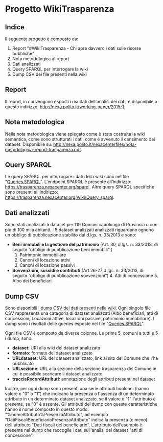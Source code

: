 # Progetto WikiTrasparenza

## Indice
Il seguente progetto è composto da:

1. Report "#WikiTrasparenza - Chi apre davvero i dati sulle risorse pubbliche"
2. Nota metodologica al report
3. Dati analizzati
4. Query SPARQL per interrogare la wiki
5. Dump CSV dei file presenti nella wiki

## Report
Il report, in cui vengono esposti i risultati dell'analisi dei dati, è disponibile a questo indirizzo: http://nexa.polito.it/working-paper/2015-1.

## Nota metodologica
Nella nota metodologica viene spiegato come è stata costruita la wiki semantica, come sono strutturati i dati, come è avvenuto il censimento dei dataset. Disponibile su: http://nexa.polito.it/nexacenterfiles/nota-metodologica-report-trasparenza.pdf.

## Query SPARQL
Le query SPARQL per interrogare i dati della wiki sono nel file "[Queries.SPARQL](https://github.com/nexacenter/wikitrasparenza/tree/master/queries/Queries.SPARQL)". L'endpoint SPARQL è presente all'indirizzo: https://trasparenza.nexacenter.org/sparql. Altre query SPARQL specifiche sono presenti all'indirizzo: https://trasparenza.nexacenter.org/wiki/Query_sparql.

## Dati analizzati
Sono stati analizzati 5 dataset per 119 Comuni capoluogo di Provincia o con più di 100 mila abitanti.
I 5 dataset analizzati analizzati riguardano ognuno un obbligo di pubblicazione stabilito dal d.lgs. n. 33/2013 e sono:
* **Beni immobili e la gestione del patrimonio** (Art. 30, d.lgs. n. 33/2013, di seguito “obbligo di pubblicazione beni immobili” )
	1. Patrimonio immobiliare
	2. Canoni di locazione attivi
	3. Canoni di locazione passivi
* **Sovvenzioni, sussidi e contributi** (Art.26-27 d.lgs. n. 33/2013, di seguito “obbligo di pubblicazione sovvenzioni”)
	4. Atti di concessione
	5. Albo dei beneficiari 

## Dump CSV
Sono disponibili [i dump CSV dei dati presenti nella wiki](https://github.com/nexacenter/wikitrasparenza/tree/master/data). Ogni singolo file CSV rappresenta una categoria di dataset analizzati (Albo beneficiari, atti di concessioni, Locazioni attive, locazioni passive, patrimonio immobiliare). I dump sono i risultati delle queries esposte nel file "[Queries.SPARQL](https://github.com/nexacenter/wikitrasparenza/tree/master/queries/Queries.SPARQL)".

Ogni file CSV è composto da diverse colonne. Le prime 5, comuni a tutti e 5 i dump, sono:
* __dataset__: URI alla wiki del dataset analizzato
* __formato__: formato del dataset analizzato
* __URLdataset__: URL del dataset analizzato, link al sito del Comune che l'ha pubblicato
* __URLsezione__: URL alla sezione della sezione trasparenza del Comune in cui è possibile scaricare il dataset analizzato
* __tracciaRecordAttributi__: annotazione degli attributi presenti nel dataset

Inoltre, per ogni dump sono presenti una serie attributi booleani (hanno valore o "0" o "1") che indicano la presenza o l'assenza di un determinato attributo in un determinato dataset analizzato, se il valore è "1" l'attributo è presente, se "0" è assente. 
Gli attributi del dump con queste caratteristiche hanno il nome composto in questo modo: "%nomeAttributo%PresenzaAttributo", ad esempio "DatiFiscaliBeneficiarioPresenzaAttributo" indica la presenza (o meno) dell'attributo "Dati fiscali del beneficiario". L'attributo dell'esempio è presente nel dump che raccoglie i dati sull'analisi dei dataset "atti di concessione".	
